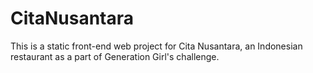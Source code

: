 # CitaNusantara
This is a static front-end web project for Cita Nusantara, an Indonesian restaurant as a part of Generation Girl's challenge.
